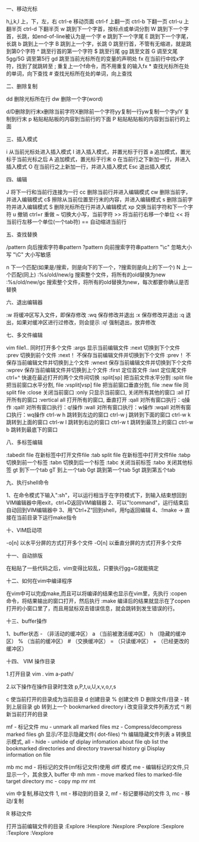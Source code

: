 一、移动光标

h,j,k,l 上，下，左，右
 ctrl-e 移动页面
 ctrl-f 上翻一页
 ctrl-b 下翻一页
 ctrl-u 上翻半页
 ctrl-d 下翻半页
 w 跳到下一个字首，按标点或单词分割
 W 跳到下一个字首，长跳，如end-of-line被认为是一个字
 e 跳到下一个字尾
 E 跳到下一个字尾，长跳
 b 跳到上一个字
 B 跳到上一个字，长跳
 0 跳至行首，不管有无缩进，就是跳到第0个字符
 ^ 跳至行首的第一个字符
 $ 跳至行尾
 gg 跳至文首
 G 调至文尾
 5gg/5G 调至第5行
 gd 跳至当前光标所在的变量的声明处
 fx 在当前行中找x字符，找到了就跳转至
 ; 重复上一个f命令，而不用重复的输入fx
 \* 查找光标所在处的单词，向下查找
 \# 查找光标所在处的单词，向上查找

二、删除复制

dd 删除光标所在行
 dw 删除一个字(word)

d/D删除到行末x删除当前字符X删除前一个字符yy复制一行yw复制一个字y/Y 复制到行末
 p 粘贴粘贴板的内容到当前行的下面
 P 粘贴粘贴板的内容到当前行的上面

三、插入模式

i 从当前光标处进入插入模式
 I 进入插入模式，并置光标于行首
 a 追加模式，置光标于当前光标之后
 A 追加模式，置光标于行末
 o 在当前行之下新加一行，并进入插入模式
 O 在当前行之上新加一行，并进入插入模式
 Esc 退出插入模式

四、编辑

J 将下一行和当前行连接为一行
 cc 删除当前行并进入编辑模式
 cw 删除当前字，并进入编辑模式
 c$ 擦除从当前位置至行末的内容，并进入编辑模式
 s 删除当前字符并进入编辑模式
 S 删除光标所在行并进入编辑模式
 xp 交换当前字符和下一个字符
 u 撤销
 ctrl+r 重做
 ~ 切换大小写，当前字符
 \>> 将当前行右移一个单位
 << 将当前行左移一个单位(一个tab符)
 == 自动缩进当前行

五、查找替换

/pattern 向后搜索字符串pattern
 ?pattern 向前搜索字符串pattern
 "\c" 忽略大小写
 "\C" 大小写敏感

n 下一个匹配(如果是/搜索，则是向下的下一个，?搜索则是向上的下一个)
 N 上一个匹配(同上)
 :%s/old/new/g 搜索整个文件，将所有的old替换为new
 :%s/old/new/gc 搜索整个文件，将所有的old替换为new，每次都要你确认是否替换

六、退出编辑器

:w 将缓冲区写入文件，即保存修改
 :wq 保存修改并退出
 :x 保存修改并退出
 :q 退出，如果对缓冲区进行过修改，则会提示
 :q! 强制退出，放弃修改

七、多文件编辑

vim file1.. 同时打开多个文件
 :args 显示当前编辑文件
 :next 切换到下个文件
 :prev 切换到前个文件
 :next！ 不保存当前编辑文件并切换到下个文件
 :prev！ 不保存当前编辑文件并切换到上个文件
 :wnext 保存当前编辑文件并切换到下个文件
 :wprev 保存当前编辑文件并切换到上个文件
 :first 定位首文件
 :last 定位尾文件
 ctrl+^ 快速在最近打开的两个文件间切换
 :split[sp] 把当前文件水平分割
 :split file 把当前窗口水平分割, file
 :vsplit[vsp] file 把当前窗口垂直分割, file
 :new file 同split file
 :close 关闭当前窗口
 :only 只显示当前窗口, 关闭所有其他的窗口
 :all 打开所有的窗口
 :vertical all 打开所有的窗口, 垂直打开
 :qall 对所有窗口执行：q操作
 :qall! 对所有窗口执行：q!操作
 :wall 对所有窗口执行：w操作
 :wqall 对所有窗口执行：wq操作
 ctrl-w h 跳转到左边的窗口
 ctrl-w j 跳转到下面的窗口
 ctrl-w k 跳转到上面的窗口
 ctrl-w l 跳转到右边的窗口
 ctrl-w t 跳转到最顶上的窗口
 ctrl-w b 跳转到最底下的窗口

八、多标签编辑

:tabedit file 在新标签中打开文件file
 :tab split file 在新标签中打开文件file
 :tabp 切换到前一个标签
 :tabn 切换到后一个标签
 :tabc 关闭当前标签
 :tabo 关闭其他标签
 gt 到下一个tab
 gT 到上一个tab
 0gt 跳到第一个tab
 5gt 跳到第五个tab

九、执行shell命令

1、在命令模式下输入":sh"，可以运行相当于在字符模式下，到输入结束想回到VIM编辑器中用exit，ctrl+D返回VIM编辑器
 2、可以"!command"，运行结束后自动回到VIM编辑器中
 3、用“Ctrl+Z“回到shell，用fg返回编辑
 4、:!make -> 直接在当前目录下运行make指令

十、VIM启动项

-o[n] 以水平分屏的方式打开多个文件
 -O[n] 以垂直分屏的方式打开多个文件

十一、自动排版

在粘贴了一些代码之后，vim变得比较乱，只要执行gg=G就能搞定

十二、如何在vim中编译程序

在vim中可以完成make,而且可以将编译的结果也显示在vim里，先执行 :copen 命令，将结果输出的窗口打开，然后执行 :make
 编译后的结果就显示在了copen打开的小窗口里了，而且用鼠标双击错误信息，就会跳转到发生错误的行。

十三、buffer操作

1、buffer状态
 \- （非活动的缓冲区）
 a （当前被激活缓冲区）
 h （隐藏的缓冲区）
 % （当前的缓冲区）
 \# （交换缓冲区）
 = （只读缓冲区）
 \+ （已经更改的缓冲区）

十四、 VIM 操作目录

1.打开目录
 vim .
 vim a-path/

2.以下操作在操作目录时生效
 p,P,t,u,U,x,v,o,r,s

c 使当前打开的目录成为当前目录
 d 创建目录
 % 创建文件
 D 删除文件/目录
 \- 转到上层目录
 gb 转到上一个 bookmarked directory
 i 改变目录文件列表方式
 ^l 刷新当前打开的目录

mf - 标记文件
 mu - unmark all marked files
 mz - Compress/decompress marked files
 gh 显示/不显示隐藏文件( dot-files)
 ^h 编辑隐藏文件列表
 a 转换显示模式, all - hide - unhide
 qf diplay infomation about file
 qb list the bookmarked directories and directory traversal history
 gi Display information on file

mb
 mc
 md - 将标记的文件(mf标记文件)使用 diff 模式
 me - 编辑标记的文件,只显示一个，其余放入 buffer 中
 mh
 mm - move marked files to marked-file target directory
 mc - copy
 mp
 mr
 mt

vim 中复制,移动文件
 1, mt - 移动到的目录
 2, mf - 标记要移动的文件
 3, mc - 移动/复制

R 移动文件

打开当前编辑文件的目录
 :Explore
 :Hexplore
 :Nexplore
 :Pexplore
 :Sexplore
 :Texplore
 :Vexplore